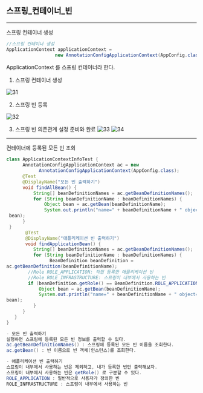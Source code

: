 ## 스프링_컨테이너_빈
___

스프링 컨테이너 생성
```java
//스프링 컨테이너 생성
ApplicationContext applicationContext =
                  new AnnotationConfigApplicationContext(AppConfig.class);
```
ApplicationContext 를 스프링 컨테이너라 한다.

1. 스프링 컨테이너 생성

![31](https://user-images.githubusercontent.com/113106136/214371021-f20f2c7c-ab65-4e80-832b-06010c43e2ef.png)

2. 스프링 빈 등록


![32](https://user-images.githubusercontent.com/113106136/214371138-778adfa4-17d4-4ff9-8bfe-725b87454210.png)

3. 스프링 빈 의존관계 설정 준비와 완료
![33](https://user-images.githubusercontent.com/113106136/214371336-604ec4d5-f7ab-4695-abea-8a82a3745d69.png)
![34](https://user-images.githubusercontent.com/113106136/214371343-fdf530bd-8464-4e6b-bff5-66d479c2a2a2.png)

___

컨테이너에 등록된 모든 빈 조회

```java
class ApplicationContextInfoTest {
      AnnotationConfigApplicationContext ac = new
            AnnotationConfigApplicationContext(AppConfig.class);
      @Test
      @DisplayName("모든 빈 출력하기")
      void findAllBean() {
          String[] beanDefinitionNames = ac.getBeanDefinitionNames();
          for (String beanDefinitionName : beanDefinitionNames) {
              Object bean = ac.getBean(beanDefinitionName);
              System.out.println("name=" + beanDefinitionName + " object=" +
 bean);
      }
 }
       @Test
       @DisplayName("애플리케이션 빈 출력하기")
       void findApplicationBean() {
          String[] beanDefinitionNames = ac.getBeanDefinitionNames();
          for (String beanDefinitionName : beanDefinitionNames) {
                BeanDefinition beanDefinition =
ac.getBeanDefinition(beanDefinitionName);
        //Role ROLE_APPLICATION: 직접 등록한 애플리케이션 빈
        //Role ROLE_INFRASTRUCTURE: 스프링이 내부에서 사용하는 빈
        if (beanDefinition.getRole() == BeanDefinition.ROLE_APPLICATION) {
            Object bean = ac.getBean(beanDefinitionName);
            System.out.println("name=" + beanDefinitionName + " object=" +
bean);
          }
      }
   }
}

- 모든 빈 출력하기
실행하면 스프링에 등록된 모든 빈 정보를 출력할 수 있다.
ac.getBeanDefinitionNames() : 스프링에 등록된 모든 빈 이름을 조회한다.
ac.getBean() : 빈 이름으로 빈 객체(인스턴스)를 조회한다.

- 애플리케이션 빈 출력하기
스프링이 내부에서 사용하는 빈은 제외하고, 내가 등록한 빈만 출력해보자.
스프링이 내부에서 사용하는 빈은 getRole() 로 구분할 수 있다.
ROLE_APPLICATION : 일반적으로 사용자가 정의한 빈
ROLE_INFRASTRUCTURE : 스프링이 내부에서 사용하는 빈

